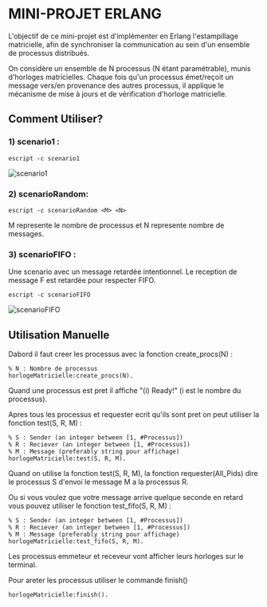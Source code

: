 # MINI-PROJET ERLANG

L'objectif de ce mini-projet est d'implémenter en Erlang l'estampillage matricielle, afin de synchroniser la communication au sein d'un ensemble de processus distribués.

On considère un ensemble de N processus (N étant paramétrable), munis d'horloges matricielles. Chaque fois qu'un processus émet/reçoit un message vers/en provenance des autres processus, il applique le mécanisme de mise à jours et de vérification d'horloge matricielle.

## Comment Utiliser?

### 1) scenario1 :
```
escript -c scenario1
```
![scenario1](./scenario1.png)

### 2) scenarioRandom:
```
escript -c scenarioRandom <M> <N>
```
M represente le nombre de processus et N represente nombre de messages.

### 3) scenarioFIFO :
Une scenario avec un message retardée intentionnel. Le reception de message F est retardée pour respecter FIFO.
```
escript -c scenarioFIFO
```
![scenarioFIFO](./scenarioFIFO.png)

## Utilisation Manuelle

Dabord il faut creer les processus avec la fonction create_procs(N) :
```
% N : Nombre de processus
horlogeMatricielle:create_procs(N).
```
Quand une processus est pret il affiche "(i) Ready!" (i est le nombre du processus).

Apres tous les processus et requester ecrit qu'ils sont pret on peut utiliser la fonction test(S, R, M) :
```
% S : Sender (an integer between [1, #Processus])
% R : Reciever (an integer between [1, #Processus])
% M : Message (preferably string pour affichage)
horlogeMatricielle:test(S, R, M).
```
Quand on utilise la fonction test(S, R, M), la fonction requester(All_Pids) dire le processus S d'envoi le message M a la processus R.


Ou si vous voulez que votre message arrive quelque seconde en retard vous pouvez utiliser le fonction test_fifo(S, R, M) :
```
% S : Sender (an integer between [1, #Processus])
% R : Reciever (an integer between [1, #Processus])
% M : Message (preferably string pour affichage)
horlogeMatricielle:test_fifo(S, R, M).
```

Les processus emmeteur et receveur vont afficher leurs horloges sur le terminal.

Pour areter les processus utiliser le commande finish()
```
horlogeMatricielle:finish().
```
